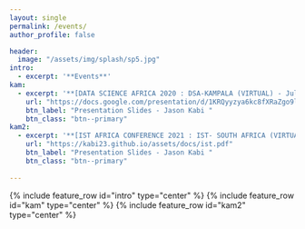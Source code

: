 ```yaml
---
layout: single
permalink: /events/
author_profile: false

header:
  image: "/assets/img/splash/sp5.jpg"
intro: 
  - excerpt: '**Events**'
kam:
  - excerpt: '**[DATA SCIENCE AFRICA 2020 : DSA-KAMPALA (VIRTUAL) - July 24th to 1st August](http://www.datascienceafrica.org/dsa2020kampala/schedule/)**'
    url: "https://docs.google.com/presentation/d/1KRQyyzya6kc8fXRaZgo9leJO6WkU8bqwVyozSUMBxLU/edit?usp=sharing"
    btn_label: "Presentation Slides - Jason Kabi "
    btn_class: "btn--primary"
kam2:
  - excerpt: '**[IST AFRICA CONFERENCE 2021 : IST- SOUTH AFRICA (VIRTUAL) - May 10th to 14th May](http://www.ist-africa.org/Conference2021/)**'
    url: "https://kabi23.github.io/assets/docs/ist.pdf"
    btn_label: "Presentation Slides - Jason Kabi "
    btn_class: "btn--primary"
   
---
```

{% include feature_row id="intro" type="center" %}
{% include feature_row id="kam" type="center" %}
{% include feature_row id="kam2" type="center" %}



  
    